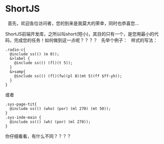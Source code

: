 # ShortJS
 
首先，欢迎各位访问者，您的到来是我莫大的荣幸，同时也恭喜您...

ShortJS前端开发库，之所以叫short(短小)，其目的只有一个，是您用最小的代码，完成您的任务！如何做到这一点呢？？？？
 
先举个例子：
 
样式的写法：
```
.radio-c{
  @include ss(() (m 0));
  &>label {
    @include ss(() (fl)(t 5));
  }
  &>samp{
    @include ss(() (fl)(fw)(pl 8)(mt 5)(ff $ff-yh));
  }
}
```
或者 
```
.sys-page-tit{
  @include ss(() (who) (por) (ml 270) (mt 50));
}
.sys-inde-main {
  @include ss(() (wh) (por) (ml 270));
}
```
你仔细看看，有什么不同？？？？
